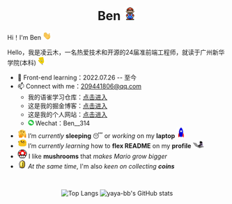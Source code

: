 <h1 align="center">Ben
<img src="README.assets/Mario_Hello_Big.gif" alt="img" style="zoom:5%;" /></h1>


Hi！I'm Ben <img src="README.assets/Hi.gif" alt="img" style="width:20px;" />

Hello，我是凌云木，一名热爱技术和开源的24届准前端工程师，就读于广州新华学院(本科) <img src="README.assets/wave.gif" alt="GIF" style="width:20px;" />

- 🌱 Front-end learning：2022.07.26 -- 至今
- 📫 Connect with me：[209441806@qq.com](mailto:209441806@qq.com)
  - 我的语雀学习仓库：[点击进入]()
  - 这是我的掘金博客：[点击进入](https://juejin.cn/user/1451788217357559)
  - 这是我的个人网站：[点击进入](https://ben314.top)
  - <img src="README.assets/微信.png" alt="微信" style="width:13px;" /> Wechat：Ben__314
- <img src="README.assets/hmm.gif" alt="GIF" style="width:20px;" /> I’m *currently* **sleeping** 😴 or *working* on my **laptop** <img src="README.assets/Rocket.gif" alt="img" style="width:20px;" />
- <img src="README.assets/happy.gif" alt="GIF" style="width:20px;" /> I’m *currently learning* how to **flex README** on my **profile** <img src="README.assets/编程猫.gif" alt="img" style="width:25px;" />
- <img src="README.assets/powerup.gif" alt="GIF" style="width:21px;" /> I like **mushrooms** that *makes Mario grow bigger*
- <img src="README.assets/coin.gif" alt="GIF" style="width:20px;" /> *At the same time*, I'm also *keen on collecting **coins***

​	

<div align="center">
<span>
    <img src="https://github-readme-stats.vercel.app/api/top-langs/?username=Benn314&layout=compact&title_color=007bff&text_color=e7e7e7&icon_color=007bff&bg_color=171c28" alt="Top Langs" height=190 style="border:0"/>
</span><span>
    <img src="https://github-readme-stats.vercel.app/api?username=Benn314&show_icons=true&show_icons=true&title_color=007bff&text_color=e7e7e7&icon_color=007bff&bg_color=171c28" alt="yaya-bb's GitHub stats" height=190/>
</span>
</div>
